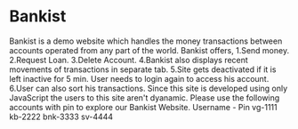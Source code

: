 # Bankist
Bankist is a demo website which handles the money transactions between accounts operated from any part of the world. 
Bankist offers,
1.Send money.
2.Request Loan.
3.Delete Account.
4.Bankist also displays recent movements of transactions in separate tab.
5.Site gets deactivated if it is left inactive for 5 min. User needs to login again to access his account.
6.User can also sort his transactions.
Since this site is developed using only JavaScript the users to this site aren't dyanamic. 
Please use the following accounts with pin to explore our Bankist Website. Username - Pin vg-1111 kb-2222 bnk-3333 sv-4444
